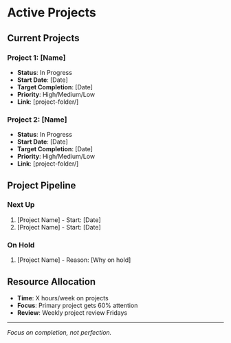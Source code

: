 # Active Projects

## Current Projects

### Project 1: [Name]
- **Status**: In Progress
- **Start Date**: [Date]
- **Target Completion**: [Date]
- **Priority**: High/Medium/Low
- **Link**: [project-folder/]

### Project 2: [Name]
- **Status**: In Progress
- **Start Date**: [Date]
- **Target Completion**: [Date]
- **Priority**: High/Medium/Low
- **Link**: [project-folder/]

## Project Pipeline

### Next Up
1. [Project Name] - Start: [Date]
2. [Project Name] - Start: [Date]

### On Hold
1. [Project Name] - Reason: [Why on hold]

## Resource Allocation

- **Time**: X hours/week on projects
- **Focus**: Primary project gets 60% attention
- **Review**: Weekly project review Fridays

---

*Focus on completion, not perfection.*
